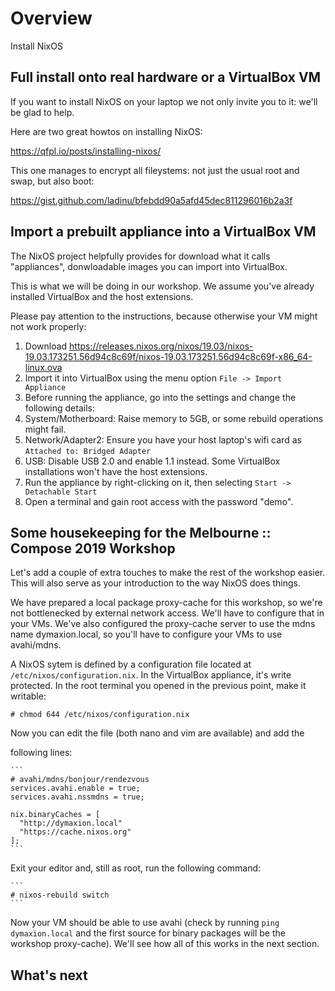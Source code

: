 # Overview

Install NixOS


## Full install onto real hardware or a VirtualBox VM

If you want to install NixOS on your laptop we not only invite you to it: we'll
be glad to help.

Here are two great howtos on installing NixOS:

https://qfpl.io/posts/installing-nixos/

This one manages to encrypt all fileystems: not just the usual root and swap,
but also boot:

https://gist.github.com/ladinu/bfebdd90a5afd45dec811296016b2a3f


## Import a prebuilt appliance into a VirtualBox VM

The NixOS project helpfully provides for download what it calls "appliances",
donwloadable images you can import into VirtualBox.

This is what we will be doing in our workshop. We assume you've already
installed VirtualBox and the host extensions.

Please pay attention to the instructions, because otherwise your VM might not
work properly:

1. Download https://releases.nixos.org/nixos/19.03/nixos-19.03.173251.56d94c8c69f/nixos-19.03.173251.56d94c8c69f-x86_64-linux.ova
1. Import it into VirtualBox using the menu option `File -> Import Appliance`
1. Before running the appliance, go into the settings and change the following details:
  1. System/Motherboard: Raise memory to 5GB, or some rebuild operations might fail.
  1. Network/Adapter2: Ensure you have your host laptop's wifi card as `Attached to: Bridged Adapter`
  1. USB: Disable USB 2.0 and enable 1.1 instead. Some VirtualBox installations won't have the host extensions.
1. Run the appliance by right-clicking on it, then selecting `Start ->
   Detachable Start`
1. Open a terminal and gain root access with the password "demo".


## Some housekeeping for the Melbourne :: Compose 2019 Workshop

Let's add a couple of extra touches to make the rest of the workshop easier.
This will also serve as your introduction to the way NixOS does things.

We have prepared a local package proxy-cache for this workshop, so we're not
bottlenecked by external network access. We'll have to configure that in your
VMs. We've also configured the proxy-cache server to use the mdns name
dymaxion.local, so you'll have to configure your VMs to use avahi/mdns.

A NixOS sytem is defined by a configuration file located at
`/etc/nixos/configuration.nix`. In the VirtualBox appliance, it's write
protected. In the root terminal you opened in the previous point, make it
writable:

   ```
   # chmod 644 /etc/nixos/configuration.nix
   ```

Now you can edit the file (both nano and vim are available) and add the

following lines:

    ```
    # avahi/mdns/bonjour/rendezvous
    services.avahi.enable = true;
    services.avahi.nssmdns = true;

    nix.binaryCaches = [
      "http://dymaxion.local"
      "https://cache.nixos.org"
    ];
    ```
    
Exit your editor and, still as root, run the following command:

    ```
    # nixos-rebuild switch
    ```
    
Now your VM should be able to use avahi (check by running `ping dymaxion.local`
and the first source for binary packages will be the workshop proxy-cache).
We'll see how all of this works in the next section.

## What's next
